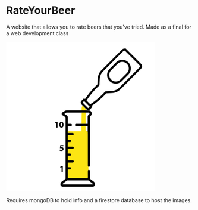 # RateYourBeer
A website that allows you to rate beers that you've tried. Made as a final for a web development class

<img src="https://github.com/austin0150/RateYourBeer/blob/main/src/public/assets/RateYourBeerLogo.png" width="400" height="400">

Requires mongoDB to hold info and a firestore database to host the images.
